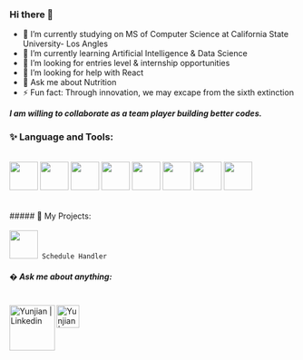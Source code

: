 ### Hi there 👋


- 🔭 I’m currently studying on MS of Computer Science at California State University- Los Angles
- 🌱 I’m currently learning Artificial Intelligence & Data Science
- 👯 I’m looking for entries level & internship opportunities
- 🤔 I’m looking for help with React
- 💬 Ask me about Nutrition
- ⚡ Fun fact: Through innovation, we may excape from the sixth extinction 


***I am willing to collaborate as a team player building better codes.***

### ✨ Language and Tools: 

<br>
<code><a href="https://www.python.org/" target="_blank"><img height="50" src="https://www.vectorlogo.zone/logos/python/python-ar21.svg"></a></code>
<code><a href="https://www.java.com/" target="_blank"><img height="50" src="https://www.vectorlogo.zone/logos/java/java-horizontal.svg"></a></code>
<code><a href="https://www.mysql.com/" target="_blank"><img height="50" src="https://www.vectorlogo.zone/logos/mysql/mysql-ar21.svg"></a></code>
<code><a href="https://jupyter.org/" target="_blank"><img height="50" src="https://www.vectorlogo.zone/logos/jupyter/jupyter-ar21.svg"></a></code>
<code><a href="https://www.javascript.com/" target="_blank"><img height="50" src="https://www.vectorlogo.zone/logos/javascript/javascript-ar21.svg"></a></code>
<code><a href="https://aws.amazon.com/" target="_blank"><img height="50" src="https://www.vectorlogo.zone/logos/amazon_aws/amazon_aws-ar21.svg"></a></code>
<code><a href="https://git-scm.com/" target="_blank"><img height="50" src="https://www.vectorlogo.zone/logos/git-scm/git-scm-ar21.svg"></a></code>
<code><a href="https://reactjs.org//" target="_blank"><img height="50" src="https://www.vectorlogo.zone/logos/reactjs/reactjs-ar21.svg"></a></code>

</br>
<br>

<br>
##### 💬 My Projects: </br>
<br>
<code><a href="http://invoiceprocessing-lu.s3-website-us-west-2.amazonaws.com/" target="_blank"><img height="50" src="https://image.flaticon.com/icons/png/512/1581/1581943.png"></a> Schedule Handler</code>
</br>

##### � Ask me about anything: </br>
<br> 
  <a href="https://www.linkedin.com/in/yunjian-lu-826b20144/">
   <img align="left" alt="Yunjian | Linkedin" width="80px" src="https://www.vectorlogo.zone/logos/linkedin/linkedin-ar21.svg" />
  </a>
  <a href="mailto:yunjian.lu@gmail.com">
    <img align="left" alt="Yunjian | Gmail" width="40px" src="https://github.com/piyushP7pravin/piyushP7pravin/blob/master/Gmail.svg" />
  </a>
<br>

